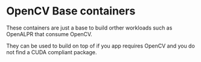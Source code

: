 # OpenCV Base containers

These containers are just a base to build orther workloads such as OpenALPR that consume OpenCV. 

They can be used to build on top of if you app requires OpenCV and you do not find a CUDA compliant package. 


